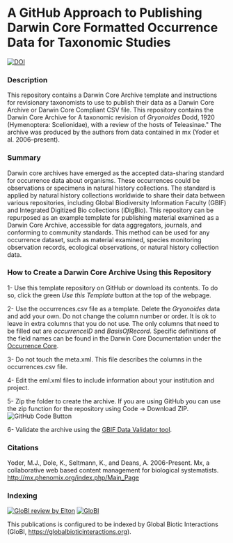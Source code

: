# A GitHub Approach to Publishing Darwin Core Formatted Occurrence Data for Taxonomic Studies

[![DOI](https://zenodo.org/badge/DOI/10.5281/zenodo.5745963.svg)](https://doi.org/10.5281/zenodo.5745963)

### Description
This repository contains a Darwin Core Archive template and instructions for revisionary taxonomists to use to publish their data as a Darwin Core Archive or Darwin Core Compliant CSV file. This repository contains the Darwin Core Archive for A taxonomic revision of _Gryonoides_ Dodd, 1920 (Hymenoptera: Scelionidae), with a review of the hosts of Teleasinae." The archive was produced by the authors from data contained in mx (Yoder et al. 2006–present).

### Summary
Darwin core archives have emerged as the accepted data-sharing standard for occurrence data about organisms. These occurrences could be observations or specimens in natural history collections. The standard is applied by natural history collections worldwide to share their data between various repositories, including Global Biodiversity Information Faculty (GBIF) and Integrated Digitized Bio collections (iDigBio). This repository can be repurposed as an example template for publishing material examined as a Darwin Core Archive, accessible for data aggregators, journals, and conforming to community standards. This method can be used for any occurrence dataset, such as material examined, species monitoring observation records, ecological observations, or natural history collection data.

### How to Create a Darwin Core Archive Using this Repository
1- Use this template repository on GitHub or download its contents. To do so, click the green _Use this Template_ button at the top of the webpage.

2- Use the occurrences.csv file as a template. Delete the *Gryonoides* data and add your own. Do not change the column number or order. It is ok to leave in extra columns that you do not use. The only columns that need to be filled out are _occurrenceID_ and _BasisOfRecord_. Specific definitions of the field names can be found in the Darwin Core Documentation under the [Occurrence Core](https://dwc.tdwg.org/terms/#occurrence).

3- Do not touch the meta.xml. This file describes the columns in the occurrences.csv file.

4- Edit the eml.xml files to include information about your institution and project. 

5- Zip the folder to create the archive. If you are using GitHub you can use the zip function for the repository using Code  -> Download ZIP.
![GitHub Code Button](https://user-images.githubusercontent.com/1044474/144145369-e70f7a02-e5ab-4616-b9d2-91b170fc9105.png)

6- Validate the archive using the [GBIF Data Validator tool](https://www.gbif.org/tools/data-validator).

### Citations

Yoder, M.J., Dole, K., Seltmann, K., and Deans, A. 2006-Present. Mx, a collaborative web based content management for biological systematists. http://mx.phenomix.org/index.php/Main_Page

### Indexing 

[![GloBI review by Elton](https://github.com/Seltmann/taxonomy-darwin-core/actions/workflows/review.yml/badge.svg)](https://github.com/Seltmann/taxonomy-darwin-core/actions) [![GloBI](https://api.globalbioticinteractions.org/interaction.svg?accordingTo=globi:Seltmann/taxonomy-darwin-core)](https://globalbioticinteractions.org/?accordingTo=globi:Seltmann/taxonomy-darwin-core) 

This publications is configured to be indexed by Global Biotic Interactions (GloBI, https://globalbioticinteractions.org). 
